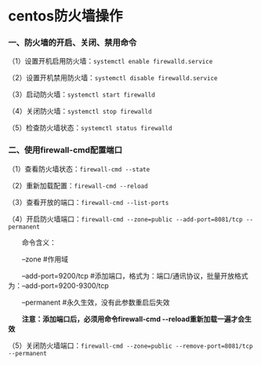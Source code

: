 # centos防火墙操作

### 一、防火墙的开启、关闭、禁用命令

（1）设置开机启用防火墙：`systemctl enable firewalld.service`

（2）设置开机禁用防火墙：`systemctl disable firewalld.service`

（3）启动防火墙：`systemctl start firewalld`

（4）关闭防火墙：`systemctl stop firewalld`

（5）检查防火墙状态：`systemctl status firewalld `

### 二、使用firewall-cmd配置端口

（1）查看防火墙状态：`firewall-cmd --state`

（2）重新加载配置：`firewall-cmd --reload`

（3）查看开放的端口：`firewall-cmd --list-ports`

（4）开启防火墙端口：`firewall-cmd --zone=public --add-port=8081/tcp --permanent`

　　命令含义：

　　–zone #作用域

　　–add-port=9200/tcp #添加端口，格式为：端口/通讯协议，批量开放格式为：–add-port=9200-9300/tcp

　　–permanent #永久生效，没有此参数重启后失效

　　**注意：添加端口后，必须用命令firewall-cmd --reload重新加载一遍才会生效**

（5）关闭防火墙端口：`firewall-cmd --zone=public --remove-port=8081/tcp --permanent`